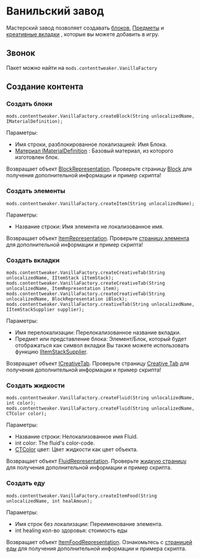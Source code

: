 # Ванильский завод

Мастерский завод позволяет создавать [блоков](/Mods/ContentTweaker/Vanilla/Creatable_Content/Block/), [Предметы](/Mods/ContentTweaker/Vanilla/Creatable_Content/Item/) и [креативные вкладки](/Mods/ContentTweaker/Vanilla/Creatable_Content/Creative_Tab/) , которые вы можете добавить в игру.

## Звонок

Пакет можно найти на `mods.contenttweaker.VanillaFactory`

## Создание контента

### Создать блоки

```zenscript
mods.contenttweaker.VanillaFactory.createBlock(String unlocalizedName, IMaterialDefinition);
```

Параметры:

- Имя строки, разблокированное локализацией: Имя Блока.
- [Материал IMaterialDefinition](/Mods/ContentTweaker/Vanilla/Types/Block/IMaterialDefinition/) : Базовый материал, из которого изготовлен блок.

Возвращает объект [BlockRepresentation](/Mods/ContentTweaker/Vanilla/Creatable_Content/Block/). Проверьте страницу [Block](/Mods/ContentTweaker/Vanilla/Creatable_Content/Block/) для получения дополнительной информации и пример скрипта!

### Создать элементы

```zenscript
mods.contenttweaker.VanillaFactory.createItem(String unlocalizedName);
```

Параметры:

- Название строки: Имя элемента не локализованное имя.

Возвращает объект [ItemRepresentation](/Mods/ContentTweaker/Vanilla/Creatable_Content/Item/). Проверьте [страницу элемента](/Mods/ContentTweaker/Vanilla/Creatable_Content/Item/) для дополнительной информации и пример скрипта!

### Создать вкладки

```zenscript
mods.contenttweaker.VanillaFactory.createCreativeTab(String unlocalizedName, IItemStack iItemStack);
mods.contenttweaker.VanillaFactory.createCreativeTab(String unlocalizedName, ItemRepresentation item);
mods.contenttweaker.VanillaFactory.createCreativeTab(String unlocalizedName, BlockRepresentation iBlock);
mods.contenttweaker.VanillaFactory.creativeTab(String unlocalizedName, IItemStackSupplier supplier);
```

Параметры:

- Имя перелокализации: Перелокализованное название вкладки.
- Предмет или представление блока: Элемент/Блок, который будет отображаться как символ вкладки Вы также можете использовать функцию [IItemStackSupplier](/Mods/ContentTweaker/Vanilla/Advanced_Functionality/Functions/IItemStackSupplier/).

Возвращает объект [ICreativeTab](/Mods/ContentTweaker/Vanilla/Creatable_Content/Creative_Tab/). Проверьте страницу [Creative Tab](/Mods/ContentTweaker/Vanilla/Creatable_Content/Creative_Tab/) для получения дополнительной информации и пример скрипта!

### Создать жидкости

```zenscript
mods.contenttweaker.VanillaFactory.createFluid(String unlocalizedName, int color);
mods.contenttweaker.VanillaFactory.createFluid(String unlocalizedName, CTColor color);
```

Параметры:

- Название строки: Нелокализованное имя Fluid.
- int color: The fluid's color-code.
- [CTColor](/Mods/ContentTweaker/Vanilla/Types/Color/Color/) цвет: Цвет жидкости как цвет объекта.

Возвращает объект [FluidRepresentation](/Mods/ContentTweaker/Vanilla/Creatable_Content/Fluid/). Проверьте [жидкую страницу](/Mods/ContentTweaker/Vanilla/Creatable_Content/Fluid/) для получения дополнительной информации и пример скрипта.

### Создать еду

```zenscript
mods.contenttweaker.VanillaFactory.createItemFood(String unlocalizedName, int healAmoun);
```

Параметры:

- Имя строк без локализации: Переименование элемента.
- int healing кол-во здоровья: стоимость еды

Возвращает объект [ItemFoodRepresentation](/Mods/ContentTweaker/Vanilla/Creatable_Content/ItemFood/). Ознакомьтесь с [страницей еды](/Mods/ContentTweaker/Vanilla/Creatable_Content/ItemFood/) для получения дополнительной информации и примера скрипта.